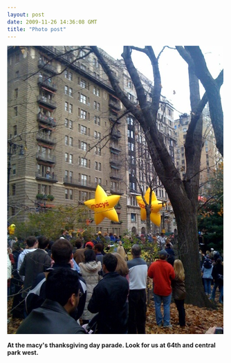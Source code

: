 ```yaml
---
layout: post
date: 2009-11-26 14:36:08 GMT
title: "Photo post"
---
```

![travisj](/images/13076081a8adb7549b1136fc7ed7dd829e21957aa12debbde359afb1fbddcb03.jpg)

<b>At the macy's thanksgiving day parade. Look for us at 64th and central park west.</b>